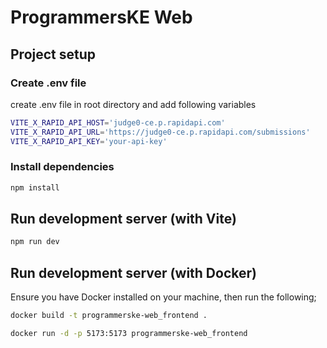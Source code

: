 # ProgrammersKE Web

## Project setup

### Create .env file

create .env file in root directory and add following variables

```bash
VITE_X_RAPID_API_HOST='judge0-ce.p.rapidapi.com'
VITE_X_RAPID_API_URL='https://judge0-ce.p.rapidapi.com/submissions'
VITE_X_RAPID_API_KEY='your-api-key'
```
<!-- NOTE: The above variables are still under development. However, make use of your own API keys, which you can get from [RapidAPI](https://rapidapi.com/). -->

### Install dependencies

```bash
npm install
```

## Run development server (with Vite)

```bash
npm run dev
```

## Run development server (with Docker)

Ensure you have Docker installed on your machine, then run the following; 

```bash
docker build -t programmerske-web_frontend .

docker run -d -p 5173:5173 programmerske-web_frontend
```
